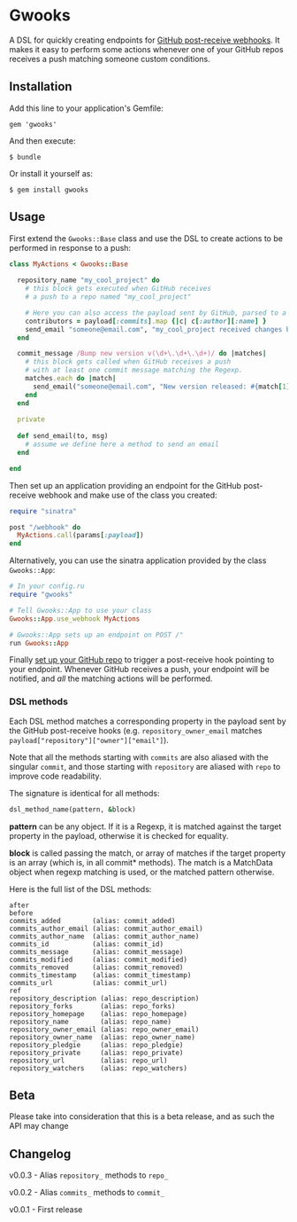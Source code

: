 # Gwooks

A DSL for quickly creating endpoints for
[GitHub post-receive webhooks](https://help.github.com/articles/post-receive-hooks).
It makes it easy to perform some actions whenever one of your GitHub repos receives a push matching someone
custom conditions.

## Installation

Add this line to your application's Gemfile:

    gem 'gwooks'

And then execute:

    $ bundle

Or install it yourself as:

    $ gem install gwooks

## Usage

First extend the `Gwooks::Base` class and use the DSL to create actions to be performed in response to a push:

```ruby
class MyActions < Gwooks::Base
  
  repository_name "my_cool_project" do
    # this block gets executed when GitHub receives
    # a push to a repo named "my_cool_project"

    # Here you can also access the payload sent by GitHub, parsed to a hash:
    contributors = payload[:commits].map {|c| c[:author][:name] }
    send_email "someone@email.com", "my_cool_project received changes by: #{ contributors.join(', ') }"
  end

  commit_message /Bump new version v(\d+\.\d+\.\d+)/ do |matches|
    # this block gets called when GitHub receives a push
    # with at least one commit message matching the Regexp.
    matches.each do |match|
      send_email("someone@email.com", "New version released: #{match[1]}")
    end
  end
  
  private
  
  def send_email(to, msg)
    # assume we define here a method to send an email
  end

end
```

Then set up an application providing an endpoint for the GitHub post-receive webhook and make use of the
class you created:

```ruby
require "sinatra"

post "/webhook" do
  MyActions.call(params[:payload])
end
```

Alternatively, you can use the sinatra application provided by the class `Gwooks::App`:

```ruby
# In your config.ru
require "gwooks"

# Tell Gwooks::App to use your class
Gwooks::App.use_webhook MyActions

# Gwooks::App sets up an endpoint on POST /"
run Gwooks::App
```

Finally [set up your GitHub repo](https://help.github.com/articles/post-receive-hooks) to trigger a
post-receive hook pointing to your endpoint. Whenever GitHub receives a push, your endpoint will be
notified, and _all_ the matching actions will be performed.

### DSL methods

Each DSL method matches a corresponding property in the payload sent by the GitHub post-receive hooks
(e.g. `repository_owner_email` matches `payload["repository"]["owner"]["email"]`).

Note that all the methods starting with `commits` are also aliased with the singular `commit`, and
those starting with `repository` are aliased with `repo` to improve code readability.

The signature is identical for all methods:

```ruby
dsl_method_name(pattern, &block)
```

**pattern** can be any object. If it is a Regexp, it is matched against
the target property in the payload, otherwise it is checked for equality.

**block** is called passing the match, or array of matches if the target
property is an array (which is, in all commit* methods). The match is a
MatchData object when regexp matching is used, or the matched pattern otherwise.

Here is the full list of the DSL methods: 
```
after
before
commits_added        (alias: commit_added)
commits_author_email (alias: commit_author_email)
commits_author_name  (alias: commit_author_name)
commits_id           (alias: commit_id)
commits_message      (alias: commit_message)
commits_modified     (alias: commit_modified)
commits_removed      (alias: commit_removed)
commits_timestamp    (alias: commit_timestamp)
commits_url          (alias: commit_url)
ref
repository_description (alias: repo_description)
repository_forks       (alias: repo_forks)
repository_homepage    (alias: repo_homepage)
repository_name        (alias: repo_name)
repository_owner_email (alias: repo_owner_email)
repository_owner_name  (alias: repo_owner_name)
repository_pledgie     (alias: repo_pledgie)
repository_private     (alias: repo_private)
repository_url         (alias: repo_url)
repository_watchers    (alias: repo_watchers)
```


## Beta

Please take into consideration that this is a beta release, and as such the API may change


## Changelog

v0.0.3 - Alias `repository_` methods to `repo_`

v0.0.2 - Alias `commits_` methods to `commit_`

v0.0.1 - First release
